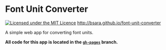 # Font Unit Converter

[![Licensed under the MIT Licence](http://img.shields.io/badge/license-MIT-blue.svg?style=flat)](https://github.com/bsara/font-unit-converter/blob/gh-pages/LICENSE)
http://bsara.github.io/font-unit-converter

A simple web app for converting font units.

**All code for this app is located in the [`gh-pages`](https://github.com/bsara/font-unit-converter/tree/gh-pages) branch.**
